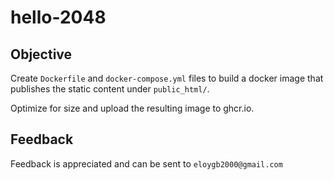# hello-2048

## Objective
 Create `Dockerfile` and `docker-compose.yml` files to build a docker image that publishes the static content under `public_html/`. 

Optimize for size and upload the resulting image to ghcr.io.

 ## Feedback
 Feedback is appreciated and can be sent to `eloygb2000@gmail.com`
